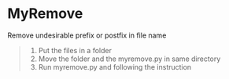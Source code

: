 MyRemove
=========

Remove undesirable prefix or postfix in file name

> 1. Put the files in a folder
> 2. Move the folder and the myremove.py in same directory
> 3. Run myremove.py and following the instruction

